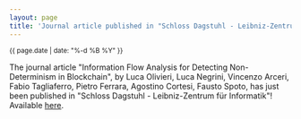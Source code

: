 ```yaml
---
layout: page
title: 'Journal article published in "Schloss Dagstuhl - Leibniz-Zentrum für Informatik"'
---
```


<small>{{ page.date | date: "%-d %B %Y" }}</small>

The journal article "Information Flow Analysis for Detecting Non-Determinism in Blockchain", by Luca Olivieri, Luca Negrini, Vincenzo Arceri, Fabio Tagliaferro, Pietro Ferrara, Agostino Cortesi, Fausto Spoto, has just been published in "Schloss Dagstuhl - Leibniz-Zentrum für Informatik"! Available [here](https://doi.org/10.4230/LIPICS.ECOOP.2023.23).
